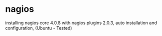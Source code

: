 # nagios
installing nagios core 4.0.8 with nagios plugins 2.0.3, auto installation and configuration, (Ubuntu - Tested)
